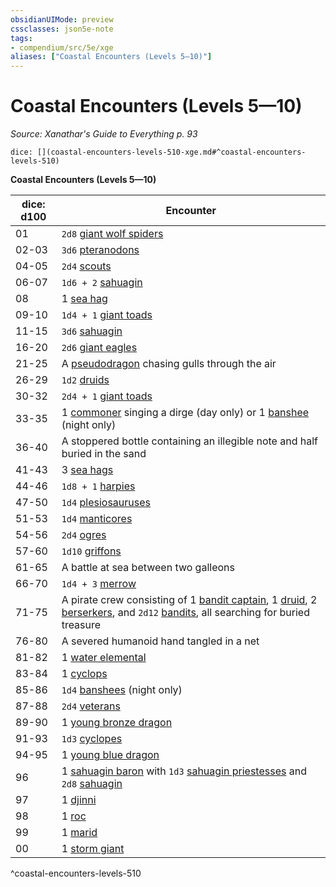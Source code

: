 ```yaml
---
obsidianUIMode: preview
cssclasses: json5e-note
tags:
- compendium/src/5e/xge
aliases: ["Coastal Encounters (Levels 5—10)"]
---
```

# Coastal Encounters (Levels 5—10)
*Source: Xanathar's Guide to Everything p. 93* 

`dice: [](coastal-encounters-levels-510-xge.md#^coastal-encounters-levels-510)`

**Coastal Encounters (Levels 5—10)**

| dice: d100 | Encounter |
|------------|-----------|
| 01 | `2d8` [giant wolf spiders](/3-Mechanics/CLI/bestiary/beast/giant-wolf-spider.md) |
| 02-03 | `3d6` [pteranodons](/3-Mechanics/CLI/bestiary/beast/pteranodon.md) |
| 04-05 | `2d4` [scouts](/3-Mechanics/CLI/bestiary/humanoid/scout.md) |
| 06-07 | `1d6 + 2` [sahuagin](/3-Mechanics/CLI/bestiary/humanoid/sahuagin.md) |
| 08 | 1 [sea hag](/3-Mechanics/CLI/bestiary/fey/sea-hag.md) |
| 09-10 | `1d4 + 1` [giant toads](/3-Mechanics/CLI/bestiary/beast/giant-toad.md) |
| 11-15 | `3d6` [sahuagin](/3-Mechanics/CLI/bestiary/humanoid/sahuagin.md) |
| 16-20 | `2d6` [giant eagles](/3-Mechanics/CLI/bestiary/beast/giant-eagle.md) |
| 21-25 | A [pseudodragon](/3-Mechanics/CLI/bestiary/dragon/pseudodragon.md) chasing gulls through the air |
| 26-29 | `1d2` [druids](/3-Mechanics/CLI/bestiary/humanoid/druid.md) |
| 30-32 | `2d4 + 1` [giant toads](/3-Mechanics/CLI/bestiary/beast/giant-toad.md) |
| 33-35 | 1 [commoner](/3-Mechanics/CLI/bestiary/humanoid/commoner.md) singing a dirge (day only) or 1 [banshee](/3-Mechanics/CLI/bestiary/undead/banshee.md) (night only) |
| 36-40 | A stoppered bottle containing an illegible note and half buried in the sand |
| 41-43 | 3 [sea hags](/3-Mechanics/CLI/bestiary/fey/sea-hag.md) |
| 44-46 | `1d8 + 1` [harpies](/3-Mechanics/CLI/bestiary/monstrosity/harpy.md) |
| 47-50 | `1d4` [plesiosauruses](/3-Mechanics/CLI/bestiary/beast/plesiosaurus.md) |
| 51-53 | `1d4` [manticores](/3-Mechanics/CLI/bestiary/monstrosity/manticore.md) |
| 54-56 | `2d4` [ogres](/3-Mechanics/CLI/bestiary/giant/ogre.md) |
| 57-60 | `1d10` [griffons](/3-Mechanics/CLI/bestiary/monstrosity/griffon.md) |
| 61-65 | A battle at sea between two galleons |
| 66-70 | `1d4 + 3` [merrow](/3-Mechanics/CLI/bestiary/monstrosity/merrow.md) |
| 71-75 | A pirate crew consisting of 1 [bandit captain](/3-Mechanics/CLI/bestiary/humanoid/bandit-captain.md), 1 [druid](/3-Mechanics/CLI/bestiary/humanoid/druid.md), 2 [berserkers](/3-Mechanics/CLI/bestiary/humanoid/berserker.md), and `2d12` [bandits](/3-Mechanics/CLI/bestiary/humanoid/bandit.md), all searching for buried treasure |
| 76-80 | A severed humanoid hand tangled in a net |
| 81-82 | 1 [water elemental](/3-Mechanics/CLI/bestiary/elemental/water-elemental.md) |
| 83-84 | 1 [cyclops](/3-Mechanics/CLI/bestiary/giant/cyclops.md) |
| 85-86 | `1d4` [banshees](/3-Mechanics/CLI/bestiary/undead/banshee.md) (night only) |
| 87-88 | `2d4` [veterans](/3-Mechanics/CLI/bestiary/humanoid/veteran.md) |
| 89-90 | 1 [young bronze dragon](/3-Mechanics/CLI/bestiary/dragon/young-bronze-dragon.md) |
| 91-93 | `1d3` [cyclopes](/3-Mechanics/CLI/bestiary/giant/cyclops.md) |
| 94-95 | 1 [young blue dragon](/3-Mechanics/CLI/bestiary/dragon/young-blue-dragon.md) |
| 96 | 1 [sahuagin baron](/3-Mechanics/CLI/bestiary/humanoid/sahuagin-baron.md) with `1d3` [sahuagin priestesses](/3-Mechanics/CLI/bestiary/humanoid/sahuagin-priestess.md) and `2d8` [sahuagin](/3-Mechanics/CLI/bestiary/humanoid/sahuagin.md) |
| 97 | 1 [djinni](/3-Mechanics/CLI/bestiary/elemental/djinni.md) |
| 98 | 1 [roc](/3-Mechanics/CLI/bestiary/monstrosity/roc.md) |
| 99 | 1 [marid](/3-Mechanics/CLI/bestiary/elemental/marid.md) |
| 00 | 1 [storm giant](/3-Mechanics/CLI/bestiary/giant/storm-giant.md) |
^coastal-encounters-levels-510